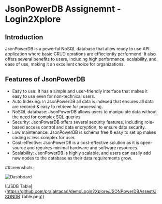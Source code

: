 # JsonPowerDB Assignemnt - Login2Xplore

## Introduction
JsonPowerDB is a powerful NoSQL database that allow ready to use API application where basic CRUD oprations are effieciently performend. It also offers several benefits to users, including high performance, scalability, and ease of use, making it an excellent choice for organizations.

## Features of JsonPowerDB
- Easy to use: It has a simple and user-friendly interface that makes it easy to use even for non-technical users.
- Auto Indexing: In JsonPowerDB all data is indexed that ensures all data are recored & easy to retrieve for processing.
- NoSQL database: JsonPowerDB allows users to manipulate data without the need for complex SQL queries.
- Security: JsonPowerDB offers several security features, including role-based access control and data encryption, to ensure data security.
- Low maintenance: JsonPowerDB is schema free & easy to set up makes coding is less complex for user.
- Cost-effective: JsonPowerDB is a cost-effective solution as it is open-source and requires minimal hardware and software resources.
- Scalability: JsonPowerDB is highly scalable, and users can easily add new nodes to the database as their data requirements grow.

##creenshots:

![Dashboard](https://github.com/prajaktacad/demoLogin2Xplore/JSONPowerDBAssest/Dashboard.png)

![JSDB Table](https://github.com/prajaktacad/demoLogin2Xplore/JSONPowerDBAssest/JSONDB Table.png))







